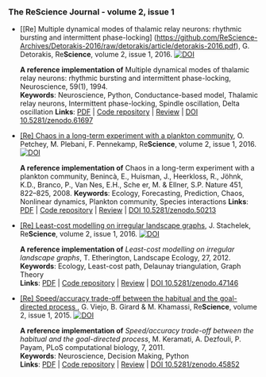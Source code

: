 ### The ReScience Journal - volume 2, issue 1

* [[Re] Multiple dynamical modes of thalamic relay neurons: rhythmic bursting and intermittent phase-locking] (https://github.com/ReScience-Archives/Detorakis-2016/raw/detorakis/article/detorakis-2016.pdf), G. Detorakis, Re**Science**, volume 2, issue 1, 2016. [![DOI](https://zenodo.org/badge/doi/10.5281/zenodo.61697.svg)](http://dx.doi.org/10.5281/zenodo.61697)

  **A reference implementation of** Multiple dynamical modes of thalamic relay neurons: rhythmic bursting and intermittent phase-locking, Neuroscience, 59(1), 1994.  
  **Keywords**: Neuroscience, Python, Conductance-based model, Thalamic relay neurons, Intermittent phase-locking, Spindle oscillation, Delta oscillation
  **Links**: [PDF](https://github.com/ReScience-Archives/Detorakis-2016/raw/detorakis/article/detorakis-2016.pdf) | [Code repository](https://github.com/ReScience-Archives/Detorakis-2016.git) | [Review](https://github.com/ReScience/ReScience-submission/pull/17) | [DOI 10.5281/zenodo.61697](http://dx.doi.org/10.5281/zenodo.61697)

* [[Re] Chaos in a long-term experiment with a plankton community](https://github.com/ReScience-Archives/Petchey-Plebani-Pennekamp-2016/raw/master/article/article.pdf), O. Petchey, M. Plebani, F. Pennekamp, Re**Science**, volume 2, issue 1, 2016. [![DOI](https://zenodo.org/badge/doi/10.5281/zenodo.50213.svg)](http://dx.doi.org/10.5281/zenodo.50213)

  **A reference implementation of** Chaos in a long-term experiment with a plankton community, Benincà, E., Huisman, J., Heerkloss, R., Jöhnk, K.D., Branco, P., Van Nes, E.H., Sche er, M. & Ellner, S.P. Nature 451, 822–825, 2008.
  **Keywords**: Ecology, Forecasting, Prediction, Chaos, Nonlinear dynamics, Plankton community, Species interactions
  **Links**: [PDF](https://github.com/ReScience-Archives/Petchey-Plebani-Pennekamp-2016/raw/master/article/article.pdf) | [Code repository](https://github.com/ReScience-Archives/Petchey-Plebani-Pennekamp-2016) | [Review](https://github.com/ReScience/ReScience-submission/pull/15) | [DOI 10.5281/zenodo.50213](http://dx.doi.org/10.5281/zenodo.50213)

* [[Re] Least-cost modelling on irregular landscape graphs](https://github.com/ReScience-Archives/Stachelek-2016/raw/master/article/article.pdf), J. Stachelek, Re**Science**, volume 2, issue 1, 2016. [![DOI](https://zenodo.org/badge/doi/10.5281/zenodo.45852.svg)](http://dx.doi.org/10.5281/zenodo.45852)

  **A reference implementation of** *Least-cost modelling on irregular landscape graphs*, T. Etherington, Landscape Ecology, 27, 2012.  
  **Keywords**: Ecology, Least-cost path, Delaunay triangulation, Graph Theory  
  **Links**: [PDF](https://github.com/ReScience-Archives/Stachelek-2016/raw/master/article/article.pdf) | [Code repository](https://github.com/ReScience-Archives/Stachelek-2016) | [Review](https://github.com/ReScience/ReScience-submission/pull/11) | [DOI 10.5281/zenodo.47146](http://dx.doi.org/10.5281/zenodo.47146)



* [[Re] Speed/accuracy trade-off between the habitual and the goal-directed process
](https://github.com/ReScience-Archives/Viejo-Girard-Khamassi-2016/raw/master/article/viejo_girard_khamassi.pdf), G. Viejo, B. Girard & M. Khamassi, Re**Science**, volume 2, issue 1, 2015. [![DOI](https://zenodo.org/badge/doi/10.5281/zenodo.45852.svg)](http://dx.doi.org/10.5281/zenodo.45852)

  **A reference implementation of** *Speed/accuracy trade-off between the habitual and the goal-directed process*, M. Keramati, A. Dezfouli, P. Payam, PLoS computational biology, 7, 2011.  
  **Keywords**: Neuroscience, Decision Making, Python  
  **Links**: [PDF](https://github.com/ReScience-Archives/Viejo-Girard-Khamassi-2016/raw/master/article/viejo_girard_khamassi.pdf) | [Code repository](https://github.com/ReScience-Archives/Viejo-Girard-Khamassi-2016/raw/master/code) | [Review](https://github.com/ReScience/ReScience-submission/pull/14) | [DOI 10.5281/zenodo.45852](http://dx.doi.org/10.5281/zenodo.45852)


